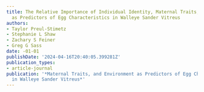 ```yaml
---
title: The Relative Importance of Individual Identity, Maternal Traits, and Environment
  as Predictors of Egg Characteristics in Walleye Sander Vitreus
authors:
- Taylor Preul-Stimetz
- Stephanie L Shaw
- Zachary S Feiner
- Greg G Sass
date: -01-01
publishDate: '2024-04-16T20:40:05.399281Z'
publication_types:
- article-journal
publication: '*Maternal Traits, and Environment as Predictors of Egg Characteristics
  in Walleye Sander Vitreus*'
---
```

